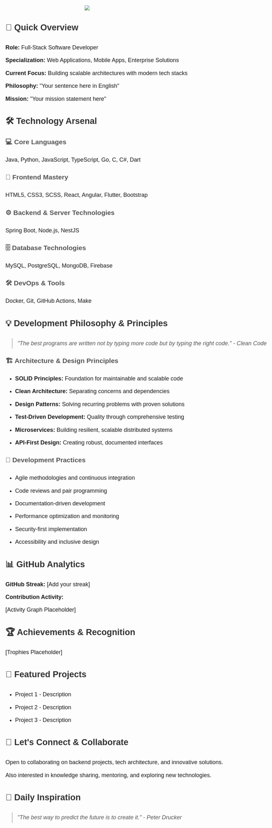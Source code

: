 <!DOCTYPE html>
<html lang="he">
<head>
    <meta charset="UTF-8">
    <title>Ohad's README</title>
    <style>
        body {
    font-family: Arial, sans-serif;
    line-height: 1.8; /* יותר מרווח בין השורות */
    font-size: 18px;  /* טקסט יותר קריא */
    max-width: 900px;
    margin: 0 auto;
    padding: 20px;
}
        img.logo {
            display: block;
            max-width: 400px;
            height: auto;
            margin: 0 auto 20px auto;
        }
        h2 {
            margin-top: 30px;
            color: #333;
        }
        h3 {
            margin-top: 20px;
            color: #555;
        }
        p, li {
            margin: 8px 0;
        }
        blockquote {
            margin: 10px 0 10px 20px;
            padding-left: 15px;
            border-left: 3px solid #ccc;
            color: #555;
            font-style: italic;
        }
    </style>
</head>
<body>

<!-- Logo -->
<img src="https://capsule-render.vercel.app/api?type=waving&height=300&color=gradient&text=Hello%20everyone,%20am%20Ohad&section=footer&reversal=false
" class="logo">

<!-- Quick Overview -->
<h2>🚀 Quick Overview</h2>
<p><strong>Role:</strong> Full-Stack Software Developer</p>
<p><strong>Specialization:</strong> Web Applications, Mobile Apps, Enterprise Solutions</p>
<p><strong>Current Focus:</strong> Building scalable architectures with modern tech stacks</p>
<p><strong>Philosophy:</strong> "Your sentence here in English"</p>
<p><strong>Mission:</strong> "Your mission statement here"</p>

<!-- Technology Arsenal -->
<h2>🛠️ Technology Arsenal</h2>

<h3>💻 Core Languages</h3>
<p>Java, Python, JavaScript, TypeScript, Go, C, C#, Dart</p>

<h3>🎨 Frontend Mastery</h3>
<p>HTML5, CSS3, SCSS, React, Angular, Flutter, Bootstrap</p>

<h3>⚙️ Backend & Server Technologies</h3>
<p>Spring Boot, Node.js, NestJS</p>

<h3>🗄️ Database Technologies</h3>
<p>MySQL, PostgreSQL, MongoDB, Firebase</p>

<h3>🛠️ DevOps & Tools</h3>
<p>Docker, Git, GitHub Actions, Make</p>

<!-- Development Philosophy & Principles -->
<h2>💡 Development Philosophy & Principles</h2>
<blockquote>
"The best programs are written not by typing more code but by typing the right code." - Clean Code
</blockquote>

<h3>🏗️ Architecture & Design Principles</h3>
<ul>
    <li><strong>SOLID Principles:</strong> Foundation for maintainable and scalable code</li>
    <li><strong>Clean Architecture:</strong> Separating concerns and dependencies</li>
    <li><strong>Design Patterns:</strong> Solving recurring problems with proven solutions</li>
    <li><strong>Test-Driven Development:</strong> Quality through comprehensive testing</li>
    <li><strong>Microservices:</strong> Building resilient, scalable distributed systems</li>
    <li><strong>API-First Design:</strong> Creating robust, documented interfaces</li>
</ul>

<h3>🔄 Development Practices</h3>
<ul>
    <li>Agile methodologies and continuous integration</li>
    <li>Code reviews and pair programming</li>
    <li>Documentation-driven development</li>
    <li>Performance optimization and monitoring</li>
    <li>Security-first implementation</li>
    <li>Accessibility and inclusive design</li>
</ul>

<!-- GitHub Analytics -->
<h2>📊 GitHub Analytics</h2>
<p><strong>GitHub Streak:</strong> [Add your streak]</p>
<p><strong>Contribution Activity:</strong></p>
<p>[Activity Graph Placeholder]</p>

<!-- Achievements & Recognition -->
<h2>🏆 Achievements & Recognition</h2>
<p>[Trophies Placeholder]</p>

<!-- Featured Projects -->
<h2>📂 Featured Projects</h2>
<ul>
    <li>Project 1 - Description</li>
    <li>Project 2 - Description</li>
    <li>Project 3 - Description</li>
</ul>

<!-- Let's Connect & Collaborate -->
<h2>💬 Let's Connect & Collaborate</h2>
<p>Open to collaborating on backend projects, tech architecture, and innovative solutions.</p>
<p>Also interested in knowledge sharing, mentoring, and exploring new technologies.</p>

<!-- Daily Inspiration -->
<h2>💭 Daily Inspiration</h2>
<blockquote>
"The best way to predict the future is to create it." - Peter Drucker
</blockquote>

</body>
</html>

